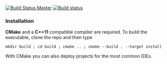[![Build Status Master](https://travis-ci.org/cenit/split_module_files.png?branch=master)](https://travis-ci.org/cenit/split_module_files "master")
[![Build status](https://ci.appveyor.com/api/projects/status/ahnn9y9c810h4fcl?svg=true)](https://ci.appveyor.com/project/cenit/split-module-files)


### Installation
**CMake** and a **C++11** compatible compiler are required. To build the executable, clone the repo and then type  
```
mkdir build ; cd build ; cmake .. ; cmake --build . --target install
```
With CMake you can also deploy projects for the most common IDEs.  

